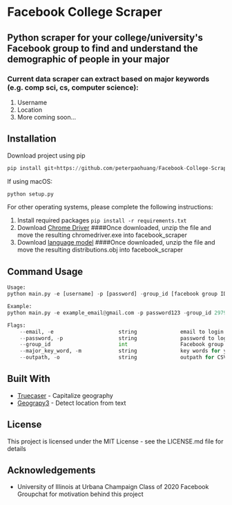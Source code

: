 # Facebook College Scraper
## Python scraper for your __college/university's Facebook group__ to find and understand the __demographic__ of people in your major

### Current data scraper can extract based on major keywords (e.g. comp sci, cs, computer science):
1. Username
2. Location
3. More coming soon...

## Installation
Download project using pip
```python
pip install git+https://github.com/peterpaohuang/Facebook-College-Scraper.git
```
If using macOS:
```python
python setup.py
```
For other operating systems, please complete the following instructions:
1. Install required packages `pip install -r requirements.txt`
2. Download [Chrome Driver](https://chromedriver.storage.googleapis.com/81.0.4044.138/)
####Once downloaded, unzip the file and move the resulting chromedriver.exe into facebook_scraper
3. Download [language model](https://github.com/nreimers/truecaser/releases/download/v1.0/english_distributions.obj.zip)
####Once downloaded, unzip the file and move the resulting distributions.obj into facebook_scraper

## Command Usage

```python
Usage:
python main.py -e [username] -p [password] -group_id [facebook group ID] -m "[key words 1]" "[key words 2]" "key words 3" -o [outpath]

Example:
python main.py -e example_email@gmail.com -p password123 -group_id 297925267524391 -m "comp sci" "cs" "computer science" -o extracted_data.csv

Flags:
	--email, -e 					string				email to login to your Facebook account
	--password, -p 					string				password to login to your Facebook account
	--group_id 						int 				Facebook group ID script will scrape
	--major_key_word, -m 			string 				key words for your major to search for
	--outpath, -o   				string				outpath for CSV file storing the extracted data
```

## Built With
* [Truecaser](https://github.com/nreimers/truecaser) - Capitalize geography
* [Geograpy3](https://github.com/jmbielec/geograpy3) - Detect location from text

## License
This project is licensed under the MIT License - see the LICENSE.md file for details

## Acknowledgements
* University of Illinois at Urbana Champaign Class of 2020 Facebook Groupchat for motivation behind this project